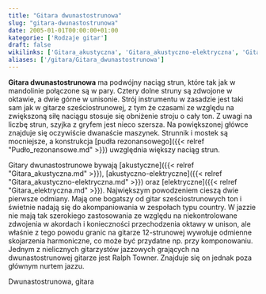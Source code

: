 ```yaml
---
title: "Gitara dwunastostrunowa"
slug: "gitara-dwunastostrunowa"
date: 2005-01-01T00:00:00+01:00
kategorie: ['Rodzaje gitar']
draft: false
wikilinks: ['Gitara_akustyczna', 'Gitara_akustyczno-elektryczna', 'Gitara_elektryczna', 'Ralph_Towner', 'oktawa', 'pud%C5%82o_rezonansowe', 'unison']
aliases: ['/gitara/Gitara_dwunastostrunowa']
---
```

**Gitara dwunastostrunowa** ma podwójny naciąg strun, które tak jak w
mandolinie połączone są w pary. Cztery dolne struny są zdwojone w
oktawie<!-- link nie odnosił się do niczego: 'Gitara dwunastostrunowa' (PosixPath('Gitara_dwunastostrunowa.md')) links to 'oktawa' (PosixPath('/invalid/path')) and that does not exist -->, a dwie górne w
unisonie<!-- link nie odnosił się do niczego: 'Gitara dwunastostrunowa' (PosixPath('Gitara_dwunastostrunowa.md')) links to 'unison' (PosixPath('/invalid/path')) and that does not exist -->. Strój instrumentu w zasadzie jest taki
sam jak w gitarze sześciostrunowej, z tym że czasami ze względu na
zwiększoną siłę naciągu stosuje się obniżenie stroju o cały ton. Z
uwagi na liczbę strun, szyjka z gryfem jest nieco szersza. Na
powiększonej główce znajduje się oczywiście dwanaście maszynek.
Strunnik i mostek są mocniejsze, a konstrukcja [pudła
rezonansowego]({{< relref "Pudło_rezonansowe.md" >}}) uwzględnia większy naciąg
strun.

Gitary dwunastostrunowe bywają
[akustyczne]({{< relref "Gitara_akustyczna.md" >}}),
[akustyczno-elektryczne]({{< relref "Gitara_akustyczno-elektryczna.md" >}}) oraz
[elektryczne]({{< relref "Gitara_elektryczna.md" >}}). Największym powodzeniem
cieszą dwie pierwsze odmiany. Mają one bogatszy od gitar
sześciostrunowych ton i świetnie nadają się do akompaniowania w
zespołach typu country. W jazzie nie mają tak szerokiego zastosowania
ze względu na niekontrolowane zdwojenia w akordach i konieczności
przechodzenia oktawy w unison, ale właśnie z tego powodu granic na
gitarze 12-strunowej wywołuje odmienne skojarzenia harmoniczne, co może
być przydatne np. przy komponowaniu. Jednym z nielicznych gitarzystów
jazzowych grających na dwunastostrunowej gitarze jest Ralph
Towner<!-- link nie odnosił się do niczego: 'Gitara dwunastostrunowa' (PosixPath('Gitara_dwunastostrunowa.md')) links to 'Ralph_Towner' (PosixPath('/invalid/path')) and that does not exist -->. Znajduje się on jednak poza głównym
nurtem jazzu.

Dwunastostrunowa, gitara<!-- link nie odnosił się do niczego: 'Gitara dwunastostrunowa' (PosixPath('Gitara_dwunastostrunowa.md')) links to 'kategoria:rodzaje_gitar' (PosixPath('/invalid/path')) and that does not exist -->
